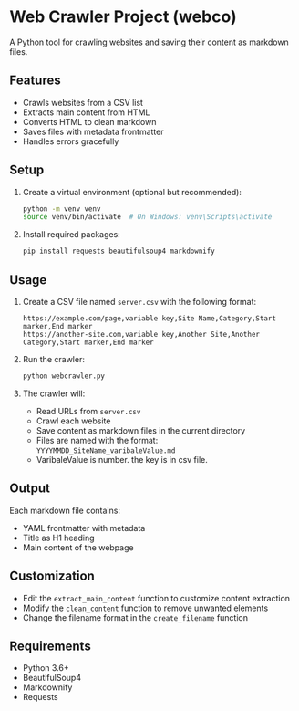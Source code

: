 # Web Crawler Project (webco)

A Python tool for crawling websites and saving their content as markdown files.

## Features

- Crawls websites from a CSV list
- Extracts main content from HTML
- Converts HTML to clean markdown
- Saves files with metadata frontmatter
- Handles errors gracefully

## Setup

1. Create a virtual environment (optional but recommended):
   ```bash
   python -m venv venv
   source venv/bin/activate  # On Windows: venv\Scripts\activate
   ```

2. Install required packages:
   ```bash
   pip install requests beautifulsoup4 markdownify
   ```

## Usage

1. Create a CSV file named `server.csv` with the following format:
   ```
   https://example.com/page,variable key,Site Name,Category,Start marker,End marker
   https://another-site.com,variable key,Another Site,Another Category,Start marker,End marker
   ```

2. Run the crawler:
   ```bash
   python webcrawler.py
   ```

3. The crawler will:
   - Read URLs from `server.csv`
   - Crawl each website
   - Save content as markdown files in the current directory
   - Files are named with the format: `YYYYMMDD_SiteName_varibaleValue.md`
   - VaribaleValue is number. the key is in csv file. 

## Output

Each markdown file contains:
- YAML frontmatter with metadata
- Title as H1 heading
- Main content of the webpage


## Customization

- Edit the `extract_main_content` function to customize content extraction
- Modify the `clean_content` function to remove unwanted elements
- Change the filename format in the `create_filename` function

## Requirements

- Python 3.6+
- BeautifulSoup4
- Markdownify
- Requests